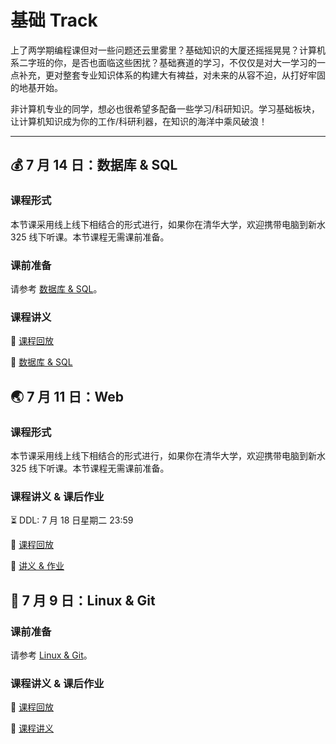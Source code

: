 # 基础 Track

上了两学期编程课但对一些问题还云里雾里？基础知识的大厦还摇摇晃晃？计算机系二字班的你，是否也面临这些困扰？基础赛道的学习，不仅仅是对大一学习的一点补充，更对整套专业知识体系的构建大有裨益，对未来的从容不迫，从打好牢固的地基开始。

非计算机专业的同学，想必也很希望多配备一些学习/科研知识。学习基础板块，让计算机知识成为你的工作/科研利器，在知识的海洋中乘风破浪！

---

## :moneybag: 7 月 14 日：数据库 & SQL

### 课程形式

本节课采用线上线下相结合的形式进行，如果你在清华大学，欢迎携带电脑到新水 325 线下听课。本节课程无需课前准备。

### 课前准备

请参考 [数据库 & SQL](/basic/sql/#_2)。

### 课程讲义

:movie_camera: [课程回放](https://www.bilibili.com/video/BV1w8411Q7jA)

:memo: [数据库 & SQL](/basic/sql)

## :earth_asia: 7 月 11 日：Web

### 课程形式

本节课采用线上线下相结合的形式进行，如果你在清华大学，欢迎携带电脑到新水 325 线下听课。本节课程无需课前准备。

### 课程讲义 & 课后作业

:hourglass_flowing_sand: DDL: 7 月 18 日星期二 23:59

:movie_camera: [课程回放](https://www.bilibili.com/video/BV1n8411D7TS/)

:memo: [讲义 & 作业](../pdfs/web-handout.pdf)

## :tada: 7 月 9 日：Linux & Git

### 课前准备

请参考 [Linux & Git](linux/#_1)。

### 课程讲义 & 课后作业

:movie_camera: [课程回放](https://www.bilibili.com/video/BV1DN411m74Q)

:memo: [课程讲义](../pdfs/linux-handout.pdf)